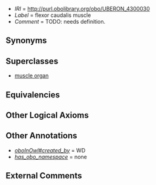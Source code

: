  * *IRI* = http://purl.obolibrary.org/obo/UBERON_4300030
 * *Label* = flexor caudalis muscle
 * *Comment* = TODO: needs definition.

## Synonyms


## Superclasses

 * [muscle organ](../../UBERON/30/UBERON_0001630.md)

## Equivalencies


## Other Logical Axioms


## Other Annotations

 * *[oboInOwl#created_by](../../oboInOwl#created/by/oboInOwl#created_by.md)* = WD
 * *[has_obo_namespace](../../ce/oboInOwl#hasOBONamespace.md)* = none

## External Comments

